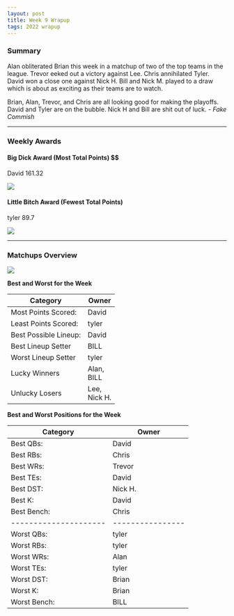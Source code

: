 ```yaml
---
layout: post
title: Week 9 Wrapup
tags: 2022 wrapup
---
```


### Summary
Alan obliterated Brian this week in a matchup of two of the top teams in the league. Trevor eeked out a victory against Lee. Chris annihilated Tyler. David won a close one against Nick H. Bill and Nick M. played to a draw which is about as exciting as their teams are to watch.

Brian, Alan, Trevor, and Chris are all looking good for making the playoffs. David and Tyler are on the bubble. Nick H and Bill are shit out of luck.  *- Fake Commish*

___

### Weekly Awards

#### Big Dick Award (Most Total Points) $$
David 161.32 

![](https://media2.giphy.com/media/ENztgn7MiMG3HSAenN/giphy.gif?cid=3aa7f8124lo894atmzb41xwmyawflweira957k3ltcrzxmgh&rid=giphy.gif&ct=g)

#### Little Bitch Award (Fewest Total Points)
tyler 89.7 

![](https://media4.giphy.com/media/5h9qt9hnglkMp21Bty/giphy.gif?cid=3aa7f8125e8wk8xchwi30nrm9iyykz0gsjk4fmss20jz2slx&rid=giphy.gif&ct=g)


___

### Matchups Overview

![](../assets/img/week9_matchups.png)


**Best and Worst for the Week**


| Category              | Owner                  |
|-----------------------|------------------------|
| Most Points Scored:   | David                  |
| Least Points Scored:  | tyler                  |
| Best Possible Lineup: | David                  |
| Best Lineup Setter    | BILL                   |
| Worst Lineup Setter   | tyler                  |
| Lucky Winners         | Alan, <br />BILL       |
| Unlucky Losers        | Lee, <br />Nick H.     |


**Best and Worst Positions for the Week**


| Category              | Owner            |
|-----------------------|------------------|
| Best QBs:             | David            |
| Best RBs:             | Chris            |
| Best WRs:             | Trevor           |
| Best TEs:             | David            |
| Best DST:             | Nick H.          |
| Best K:               | David            |
| Best Bench:           | Chris            |
| --------------------- | ---------------- |
| Worst QBs:            | tyler            |
| Worst RBs:            | tyler            |
| Worst WRs:            | Alan             |
| Worst TEs:            | tyler            |
| Worst DST:            | Brian            |
| Worst K:              | Brian            |
| Worst Bench:          | BILL             |

